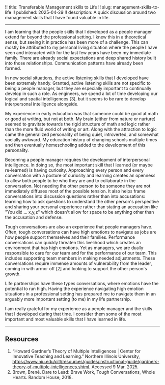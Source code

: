 !! title: Transferable Management skills to Life
!! slug: management-skills-to-life
!! published: 2025-04-29
!! description: A quick discussion around two management skills that I have found valuable in life.

---

I am learning that the people skills that I developed as a people manager extend far beyond the
professional setting. I knew this in a theoretical sense, but seeing it in practice has been more of
a challenge. This can mostly be attributed to my personal living situation where the people I have
seen and interacted with for the last few years have been my immediate family. There are already
social expectations and deep shared history built into those relationships. Communication patterns
have already been formed.

In new social situations, the active listening skills that I developed have been extremely handy.
Granted, active listening skills are not specific to being a people manager, but they are especially
important to continually develop in such a role. As engineers, we spend a lot of time developing our
logical and spatial intelligences [3], but it seems to be rare to develop interpersonal intelligence
alongside.

My experience in early education was that someone could be good at math or good at writing, but not
at both. My brain (either from nature or nurture) seemed to gravitate towards the rigid structure of
math and logic rather than the more fluid world of writing or art. Along with the attraction to
logic came the generalized personality of being quiet, introverted, and somewhat socially awkward.
My education history of changing schools multiple times and then eventually homeschooling added to
the development of this personality.

Becoming a people manager requires the development of interpersonal intelligence. In doing so, the
most important skill that I learned (or maybe re-learned) is having curiosity. Approaching every
person and every conversation with a posture of curiosity and learning creates an openness to allow
both people to be who they are and to collaborate in the conversation. Not needing the other person
to be someone they are not immediately diffuses most of the possible tension. It also helps frame
conversations into discussion questions rather than into accusations: learning how to ask questions
to understand the other person's perspective and sharing your personal experience rather than
stating an accusation like "You did ... x,y,z" which doesn't allow for space to be anything other
than the accusation and defense.

Tough conversations are also an experience that people managers have. Often, tough conversations can
have high emotions to navigate as jobs are how people support themselves and their families.
Performance conversations can quickly threaten this livelihood which creates an environment that has
high emotions. Yet as managers, we are dually responsible to care for our team and for the
performance of our team. This includes supporting team members in making needed adjustments. These
conversations require immense amounts of vulnerability from the leader, coming in with armor off [2]
and looking to support the other person's growth.

Life partnerships have these types conversations, where emotions have the potential to run high.
Having the experience navigating high emotion situations in a professional setting has prepared me
to navigate them in an arguably more important setting (to me) in my life partnership.

I am really grateful for my experience as a people manager and the skills that I developed during
that time. I consider them some of the most important and most valuable skills that I have learned
in life. 


---

## Resources

1. “Howard Gardner’s Theory of Multiple Intelligences | Center for Innovative Teaching and Learning.” Northern Illinois University, https://www.niu.edu/citl/resources/guides/instructional-guide/gardners-theory-of-multiple-intelligences.shtml. Accessed 9 Mar. 2025.
2. Brown, Brené. Dare to Lead: Brave Work, Tough Conversations, Whole Hearts. Random House, 2018.

